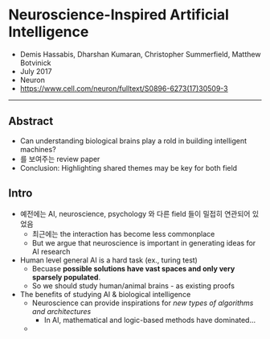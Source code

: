 # Neuroscience-Inspired Artificial Intelligence

* Demis Hassabis, Dharshan Kumaran, Christopher Summerfield, Matthew Botvinick
* July 2017
* Neuron
* https://www.cell.com/neuron/fulltext/S0896-6273(17)30509-3

---

## Abstract

* Can understanding biological brains play a rold in building intelligent machines?
* 를 보여주는 review paper
* Conclusion: Highlighting shared themes may be key for both field



## Intro

* 예전에는 AI, neuroscience, psychology 와 다른 field 들이 밀접히 연관되어 있었음
  * 최근에는 the interaction has become less commonplace
  * But we argue that neuroscience is important in generating ideas for AI research
* Human level general AI is a hard task (ex., turing test)
  * Becuase **possible solutions have vast spaces and only very sparsely populated**.
  * So we should study human/animal brains - as existing proofs
* The benefits of studying AI & biological intelligence
  * Neuroscience can provide inspirations for *new types of algorithms and architectures* 
    * In AI, mathematical and logic-based methods have dominated...
  * 